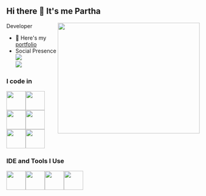 ## Hi there 👋 It's me Partha

Developer 
<img align="right" width="370" height="290" src="https://i.pinimg.com/originals/47/f0/34/47f0342cec72b800463bf003eac1257e.gif">
- 🔭 Here's my [portfolio]((https://shanmugaparthasarathy.netlify.app/))                                                 
- Social Presence
<br /> [<img src="https://img.shields.io/badge/LinkedIn-0077B5?style=for-the-badge&logo=linkedin&logoColor=white" />](https://www.linkedin.com/in/shanmuga-parthasarathy-b7b05a243/) <br/> [<img src="https://img.shields.io/badge/instagram-d62976?style=for-the-badge&logo=instagram&logoColor=white" />](https://www.instagram.com/partha_d_cruze/)

### I code in


<img height="50" width="50" src="https://img.icons8.com/color/48/000000/c-sharp-logo.png"/><img height="50" width="50" src="https://img.icons8.com/color/48/000000/sql.png"/><img height="50" width="50" src="https://img.icons8.com/color/48/000000/postgreesql.png"/><img height="50" width="50" src="https://img.icons8.com/color/48/000000/html-5.png"/><img height="50" width="50" src="https://img.icons8.com/color/48/000000/css3.png"/><img height="50" width="50" src="https://img.icons8.com/color/48/000000/javascript.png"/>



### IDE and Tools I Use
<!-- Visual Studio -->
<img height="50" width="50" src="https://img.icons8.com/color/48/000000/visual-studio.png"/><img height="50" width="50" src="https://img.icons8.com/color/48/000000/visual-studio-code-2019.png"/><img height="50" width="50" src="https://img.icons8.com/color/48/000000/microsoft-sql-server.png"/><img height="50" width="50" src="https://img.icons8.com/color/48/000000/postgreesql.png"/>






